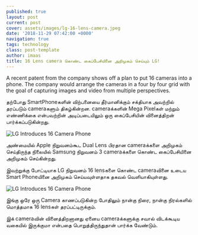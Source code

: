 ```yaml
---
published: true
layout: post
current: post
cover: assets/images/lg-16-lens-camera.jpeg
date: '2018-11-29 07:42:00 +0000'
navigation: true
tags: technology
class: post-template
author: imaas
title: 16 Lens camera கொண்ட கைப்பேசியினை அறிமுகம் செய்யும் LG!
--- 
```

A recent patent from the company shows off a plan to put 16 cameras into a phone. The company would arrange the cameras in a four by four grid with the goal of capturing images and video from multiple perspectives.

தற்போது SmartPhoneகளின் விற்பனையை தீர்மானிக்கும் சக்தியாக அவற்றில் தரப்படும் cameraகளும் திகழ்கின்றன. cameraக்களின் Mega Pixelகள் மற்றும் எண்ணிக்கை என்பவற்றின் அடிப்படையிலும் ஒரு கைப்பேசியின் வினைத்திறன் பார்க்கப்படுகின்றது.

<p><img src="https://techlanka.lk/assets/images/lg-smartphone-camera.jpg" alt="LG Introduces 16 Camera Phone" /></p>

அண்மையில் Apple நிறுவனம்கூட Dual Lens பிரதான cameraக்களை அறிமுகம் செய்திருந்த நிலையில் Samsung நிறுவனம் 3 cameraக்களை கொண்ட கைப்பேசியினை அறிமுகம் செய்கின்றது.

இவற்றுக்கு போட்டியாக LG நிறுவனம் 16 lensகளை கொண்ட cameraவினை உடைய Smart Phoneயினை அறிமுகம் செய்யவுள்ளதாக தகவல் வெளியாகியுள்ளது.

<p><img src="https://techlanka.lk/assets/images/lg-4x4-camera-matrix.jpg" alt="LG Introduces 16 Camera Phone" /></p>

இங்கு ஒரே ஒரு Camera காணப்படுகின்ற போதிலும் நான்கு நிரை, நான்கு நிரல்களில் மொத்தமாக 16 lensகள் தரப்பட்டிருக்கும்.

இக் cameraவின் வினைத்திறனானது ஏனைய cameraக்களுக்கு சவால் விடக்கூடிய வகையில் இருக்குமா என்பதை பொறுத்திருந்துதான் பார்க்க வேண்டும்.